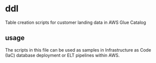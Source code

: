 # ddl
Table creation scripts for customer landing data in AWS Glue Catalog

## usage
The scripts in this file can be used as samples in Infrastructure as Code (IaC) database deployment or ELT pipelines within AWS.

